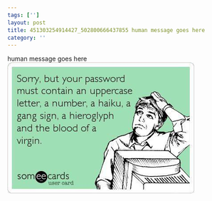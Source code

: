 ```yaml
---
tags: ['']
layout: post
title: 451303254914427_502800666437855 human message goes here
category: ''
---
```

human message goes here
![451303254914427_502800666437855](/uploads/2013-2-10-451303254914427_502800666437855-human-message-goes-here.jpg)
